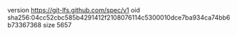 version https://git-lfs.github.com/spec/v1
oid sha256:04cc52cbc585b4291412f2108076114c5300010dce7ba934ca74bb6b73367368
size 5657
